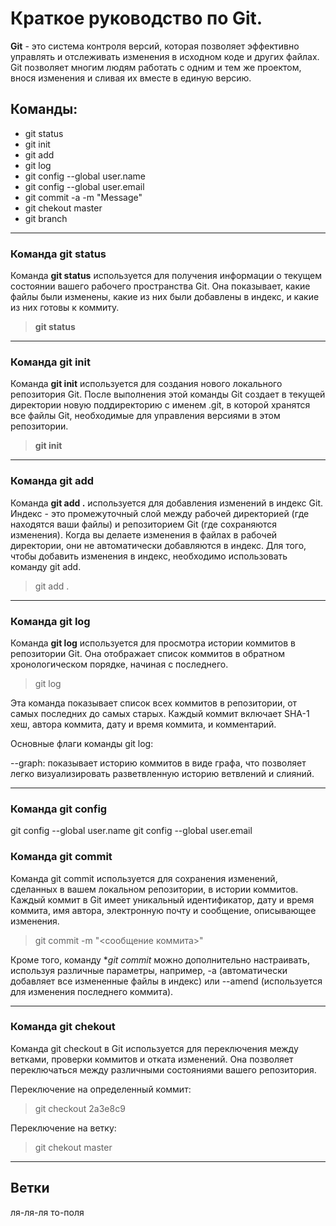 # Краткое руководство по Git.

**Git** - это система контроля версий, которая позволяет эффективно управлять и отслеживать изменения в исходном коде и других файлах. Git позволяет многим людям работать с одним и тем же проектом, внося изменения и сливая их вместе в единую версию.

## Команды:
  * git status
  * git init
  * git add
  * git log
  * git config --global user.name
  * git config --global user.email
  * git commit -a -m "Message"
  * git chekout master
  * git branch

---
###  Команда git status

Команда **git status** используется для получения информации о текущем состоянии вашего рабочего пространства Git. Она показывает, какие файлы были изменены, какие из них были добавлены в индекс, и какие из них готовы к коммиту.

> **git status**

---
### Команда git init

Команда **git init** используется для создания нового локального репозитория Git. После выполнения этой команды Git создает в текущей директории новую поддиректорию с именем .git, в которой хранятся все файлы Git, необходимые для управления версиями в этом репозитории.

> **git init** 

---
### Команда git add

Команда **git add .** используется для добавления изменений в индекс Git. Индекс - это промежуточный слой между рабочей директорией (где находятся ваши файлы) и репозиторием Git (где сохраняются изменения). Когда вы делаете изменения в файлах в рабочей директории, они не автоматически добавляются в индекс. Для того, чтобы добавить изменения в индекс, необходимо использовать команду git add.

> git add .

---
### Команда git log

Команда **git log** используется для просмотра истории коммитов в репозитории Git. Она отображает список коммитов в обратном хронологическом порядке, начиная с последнего.

> git log

Эта команда показывает список всех коммитов в репозитории, от самых последних до самых старых. Каждый коммит включает SHA-1 хеш, автора коммита, дату и время коммита, и комментарий.

Основные флаги команды git log:

--graph: показывает историю коммитов в виде графа, что позволяет легко визуализировать разветвленную историю ветвлений и слияний.

---
### Команда git config

  git config --global user.name
  git config --global user.email

### Команда git commit

Команда git commit используется для сохранения изменений, сделанных в вашем локальном репозитории, в истории коммитов. Каждый коммит в Git имеет уникальный идентификатор, дату и время коммита, имя автора, электронную почту и сообщение, описывающее изменения.

> git commit -m "<сообщение коммита>"

Кроме того, команду **git commit* можно дополнительно настраивать, используя различные параметры, например, -a (автоматически добавляет все измененные файлы в индекс) или --amend (используется для изменения последнего коммита).

---
### Команда git chekout

Команда git checkout в Git используется для переключения между ветками, проверки коммитов и отката изменений. Она позволяет переключаться между различными состояниями вашего репозитория.

Переключение на определенный коммит:

> git checkout 2a3e8c9

Переключение на ветку:

> git chekout master

---
## Ветки

ля-ля-ля то-поля